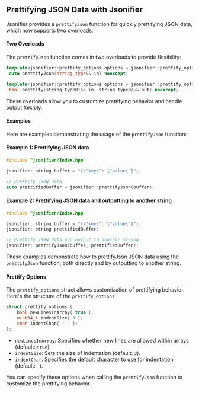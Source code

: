 ## Prettifying JSON Data with Jsonifier

Jsonifier provides a `prettifyJson` function for quickly prettifying JSON data, which now supports two overloads.

#### Two Overloads
The `prettifyJson` function comes in two overloads to provide flexibility:

```cpp
template<jsonifier::prettify_options options = jsonifier::prettify_options{}, jsonifier::concepts::string_t string_type>
 auto prettifyJson(string_type&& in) noexcept;

template<jsonifier::prettify_options options = jsonifier::prettify_options{}, jsonifier::concepts::string_t string_type01, jsonifier::concepts::string_t string_type02>
 bool prettify(string_type01&& in, string_type02&& out) noexcept;
```

These overloads allow you to customize prettifying behavior and handle output flexibly.

#### Examples
Here are examples demonstrating the usage of the `prettifyJson` function:

#### Example 1: Prettifying JSON data
```cpp
#include "jsonifier/Index.hpp"

jsonifier::string buffer = "{\"key\": \"value\"}";

// Prettify JSON data.
auto prettifiedBuffer = jsonifier::prettifyJson(buffer);
```

#### Example 2: Prettifying JSON data and outputting to another string
```cpp
#include "jsonifier/Index.hpp"

jsonifier::string buffer = "{\"key\": \"value\"}";
jsonifier::string prettifiedBuffer;

// Prettify JSON data and output to another string.
jsonifier::prettifyJson(buffer, prettifiedBuffer);
```

These examples demonstrate how to prettifyJson JSON data using the `prettifyJson` function, both directly and by outputting to another string.

#### Prettify Options
The `prettify_options` struct allows customization of prettifying behavior. Here's the structure of the `prettify_options`:

```cpp
struct prettify_options {
	bool newLinesInArray{ true };
	uint64_t indentSize{ 3 };
	char indentChar{ ' ' };
};
```

- `newLinesInArray`: Specifies whether new lines are allowed within arrays (default: `true`).
- `indentSize`: Sets the size of indentation (default: `3`).
- `indentChar`: Specifies the default character to use for indentation (default: ` `).

You can specify these options when calling the `prettifyJson` function to customize the prettifying behavior.